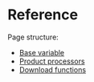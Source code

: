# Reference

Page structure:

 - [Base variable](variable.md)
 - [Product processors](products.md)
 - [Download functions](download.md)

